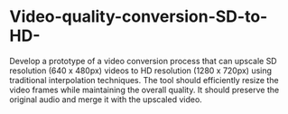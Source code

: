 # Video-quality-conversion-SD-to-HD-
Develop a prototype of a video conversion process that can upscale SD resolution (640 x 480px) videos to HD resolution (1280 x 720px) using traditional interpolation techniques. The tool should efficiently resize the video frames while maintaining the overall quality. It should preserve the original audio and merge it with the upscaled video.

